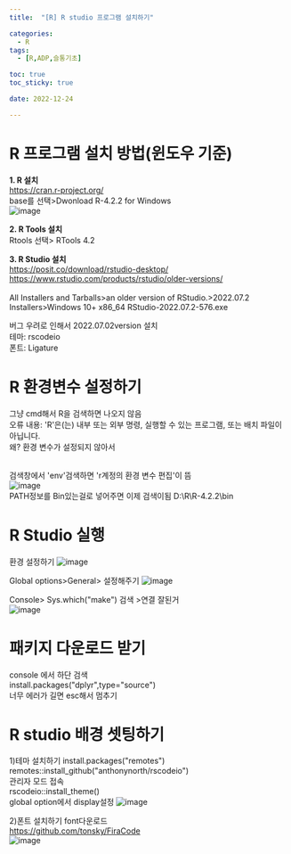 ```yaml
---
title:  "[R] R studio 프로그램 설치하기" 

categories:
  - R
tags:
  - [R,ADP,슬통기초]

toc: true
toc_sticky: true

date: 2022-12-24

---
```


# R 프로그램 설치 방법(윈도우 기준)

**1. R 설치**<br>
https://cran.r-project.org/ <br>
base를 선택>Dwonload R-4.2.2 for Windows <br>
![image](https://user-images.githubusercontent.com/88616282/209427864-c126a0e9-ea7b-4a18-b1d7-e386a225b9fe.png)

**2. R Tools 설치**<br>
Rtools 선택> RTools 4.2 <br>

**3. R Studio 설치**<br>
https://posit.co/download/rstudio-desktop/ <br>
https://www.rstudio.com/products/rstudio/older-versions/ <br>
<br>
All Installers and Tarballs>an older version of RStudio.>2022.07.2 Installers>Windows 10+	x86_64	RStudio-2022.07.2-576.exe

버그 우려로 인해서 2022.07.02version 설치<br>
테마:  rscodeio<br>
폰트: Ligature <br>

# R 환경변수 설정하기 <br>
그냥  cmd해서 R을 검색하면 나오지 않음 <br>
오류 내용: 'R'은(는) 내부 또는 외부 명령, 실행할 수 있는 프로그램, 또는
배치 파일이 아닙니다.<br>
왜? 환경 변수가 설정되지 않아서 <br>
<br>

검색창에서 'env'검색하면 'r계정의 환경 변수 편집'이 뜸 <br>
![image](https://user-images.githubusercontent.com/88616282/209428386-c0e6146c-6ac1-4b0e-a1c7-c58934806c6d.png)
<br>
PATH정보를 Bin있는걸로 넣어주면 이제 검색이됨 D:\R\R-4.2.2\bin
<br>

# R Studio 실행<br>
환경 설정하기 
![image](https://user-images.githubusercontent.com/88616282/209429503-926ab9f1-db2c-4caa-9785-88dc3d5ab633.png)

Global options>General> 설정해주기
![image](https://user-images.githubusercontent.com/88616282/209429806-0b614418-4574-4e4a-80d0-4771987ec14c.png)

Console> Sys.which("make") 검색 >연결 잘된거 <br>
![image](https://user-images.githubusercontent.com/88616282/209429858-25e990e1-48e8-40e9-b92d-0d21261b5350.png)

# 패키지 다운로드 받기<br>
console 에서 하단 검색<br>
install.packages("dplyr",type="source")<br>
너무 에러가 길면 esc해서 멈추기 

# R studio 배경 셋팅하기 <br>
1)테마 설치하기 
install.packages("remotes")
<br>
remotes::install_github("anthonynorth/rscodeio")
<br>
관리자 모드 접속
<br>
rscodeio::install_theme()
<br> 
global option에서 display설정 
![image](https://user-images.githubusercontent.com/88616282/209430644-8f0db186-c660-49b3-9687-a0d4f7f598f7.png)


2)폰트 설치하기
font다운로드 <br>
https://github.com/tonsky/FiraCode
<br>
![image](https://user-images.githubusercontent.com/88616282/209430834-8a4bf61d-3a63-498e-9a7b-0a7bac7376f5.png)






